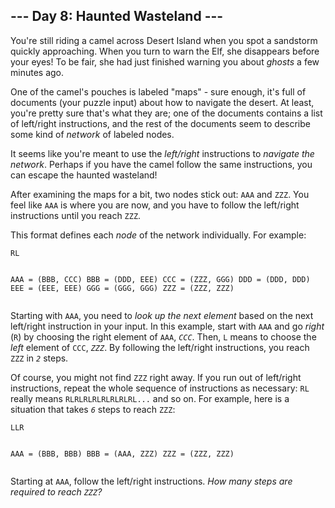 <h2>--- Day 8: Haunted Wasteland ---</h2><p>You're still riding a camel across Desert Island when you spot a sandstorm quickly approaching. When you turn to warn the Elf, she disappears before your eyes! To be fair, she had just finished warning you about <em>ghosts</em> a few minutes ago.</p>
<p>One of the camel's pouches is labeled "maps" - sure enough, it's full of documents (your puzzle input) about how to navigate the desert. At least, you're pretty sure that's what they are; one of the documents contains a list of left/right instructions, and the rest of the documents seem to describe some kind of <em>network</em> of labeled nodes.</p>
<p>It seems like you're meant to use the <em>left/right</em> instructions to <em>navigate the network</em>. Perhaps if you have the camel follow the same instructions, you can escape the haunted wasteland!</p>
<p>After examining the maps for a bit, two nodes stick out: <code>AAA</code> and <code>ZZZ</code>. You feel like <code>AAA</code> is where you are now, and you have to follow the left/right instructions until you reach <code>ZZZ</code>.</p>
<p>This format defines each <em>node</em> of the network individually. For example:</p>
<pre><code>RL

AAA = (BBB, CCC)
BBB = (DDD, EEE)
CCC = (ZZZ, GGG)
DDD = (DDD, DDD)
EEE = (EEE, EEE)
GGG = (GGG, GGG)
ZZZ = (ZZZ, ZZZ)
</code></pre>
<p>Starting with <code>AAA</code>, you need to <em>look up the next element</em> based on the next left/right instruction in your input. In this example, start with <code>AAA</code> and go <em>right</em> (<code>R</code>) by choosing the right element of <code>AAA</code>, <code><em>CCC</em></code>. Then, <code>L</code> means to choose the <em>left</em> element of <code>CCC</code>, <code><em>ZZZ</em></code>. By following the left/right instructions, you reach <code>ZZZ</code> in <code><em>2</em></code> steps.</p>
<p>Of course, you might not find <code>ZZZ</code> right away. If you run out of left/right instructions, repeat the whole sequence of instructions as necessary: <code>RL</code> really means <code>RLRLRLRLRLRLRLRL...</code> and so on. For example, here is a situation that takes <code><em>6</em></code> steps to reach <code>ZZZ</code>:</p>
<pre><code>LLR

AAA = (BBB, BBB)
BBB = (AAA, ZZZ)
ZZZ = (ZZZ, ZZZ)
</code></pre>
<p>Starting at <code>AAA</code>, follow the left/right instructions. <em>How many steps are required to reach <code>ZZZ</code>?</em></p>

